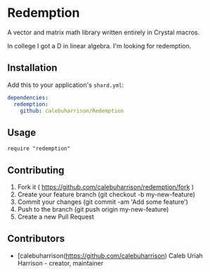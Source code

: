 # Redemption

A vector and matrix math library written entirely in Crystal macros.

In college I got a D in linear algebra.  I'm looking for redemption.

## Installation

Add this to your application's `shard.yml`:

```yaml
dependencies:
  redemption:
    github: calebuharrison/Redemption
```

## Usage

```crystal
require "redemption"
```
## Contributing

1. Fork it ( https://github.com/calebuharrison/redemption/fork )
2. Create your feature branch (git checkout -b my-new-feature)
3. Commit your changes (git commit -am 'Add some feature')
4. Push to the branch (git push origin my-new-feature)
5. Create a new Pull Request

## Contributors

- [calebuharrison(https://github.com/calebuharrison) Caleb Uriah Harrison - creator, maintainer
